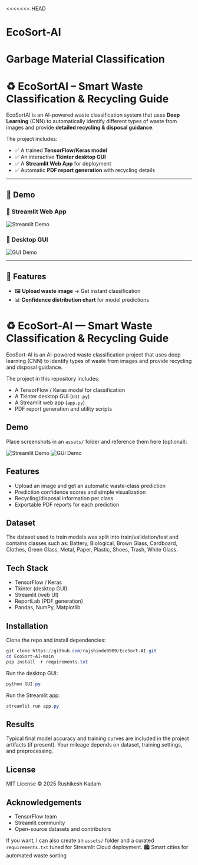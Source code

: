 <<<<<<< HEAD
# EcoSort-AI
Garbage Material Classification
=======
# ♻️ EcoSortAI – Smart Waste Classification & Recycling Guide

EcoSortAI is an AI-powered waste classification system that uses **Deep Learning** (CNN) to automatically identify different types of waste from images and provide **detailed recycling & disposal guidance**.  

The project includes:
- ✅ A trained **TensorFlow/Keras model**  
- ✅ An interactive **Tkinter desktop GUI**  
- ✅ A **Streamlit Web App** for deployment  
- ✅ Automatic **PDF report generation** with recycling details  

---

## 📸 Demo

### 🔹 Streamlit Web App
![Streamlit Demo](assets/streamlit_demo.png)

### 🔹 Desktop GUI
![GUI Demo](assets/gui_demo.png)

---

## 🚀 Features

- 🖼 **Upload waste image** → Get instant classification  
- 📊 **Confidence distribution chart** for model predictions  
# ♻️ EcoSort-AI — Smart Waste Classification & Recycling Guide

EcoSort-AI is an AI-powered waste classification project that uses deep learning (CNN) to identify types of waste from images and provide recycling and disposal guidance.

The project in this repository includes:
- A TensorFlow / Keras model for classification
- A Tkinter desktop GUI (`GUI.py`)
- A Streamlit web app (`app.py`)
- PDF report generation and utility scripts

## Demo

Place screenshots in an `assets/` folder and reference them here (optional):

![Streamlit Demo](assets/streamlit_demo.png)
![GUI Demo](assets/gui_demo.png)

## Features

- Upload an image and get an automatic waste-class prediction
- Prediction confidence scores and simple visualization
- Recycling/disposal information per class
- Exportable PDF reports for each prediction

## Dataset

The dataset used to train models was split into train/validation/test and contains classes such as: Battery, Biological, Brown Glass, Cardboard, Clothes, Green Glass, Metal, Paper, Plastic, Shoes, Trash, White Glass.

## Tech Stack

- TensorFlow / Keras
- Tkinter (desktop GUI)
- Streamlit (web UI)
- ReportLab (PDF generation)
- Pandas, NumPy, Matplotlib

## Installation

Clone the repo and install dependencies:

```powershell
git clone https://github.com/rajshinde9909/EcoSort-AI.git
cd EcoSort-AI-main
pip install -r requirements.txt
```

Run the desktop GUI:

```powershell
python GUI.py
```

Run the Streamlit app:

```powershell
streamlit run app.py
```

## Results

Typical final model accuracy and training curves are included in the project artifacts (if present). Your mileage depends on dataset, training settings, and preprocessing.

## License

MIT License © 2025 Rushikesh Kadam

## Acknowledgements

- TensorFlow team
- Streamlit community
- Open-source datasets and contributors

If you want, I can also create an `assets/` folder and a curated `requirements.txt` tuned for Streamlit Cloud deployment.
🏙 Smart cities for automated waste sorting
